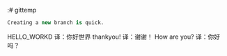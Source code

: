 :# gittemp

```sql
Creating a new branch is quick.
```
HELLO_WORKD
译：你好世界
thankyou!
译：谢谢！
How are you?
译：你好吗？
